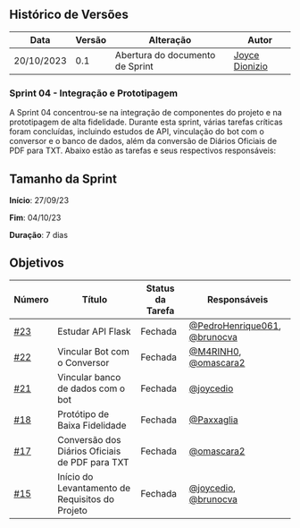 ## Histórico de Versões

| Data       | Versão | Alteração                                 | Autor                                      |
|------------|--------|------------------------------------------|--------------------------------------------|
| 20/10/2023 | 0.1    | Abertura do documento de Sprint    | [Joyce Dionizio](https://github.com/joycedio)  |


### Sprint 04 - Integração e Prototipagem

A Sprint 04 concentrou-se na integração de componentes do projeto e na prototipagem de alta fidelidade. Durante esta sprint, várias tarefas críticas foram concluídas, incluindo estudos de API, vinculação do bot com o conversor e o banco de dados, além da conversão de Diários Oficiais de PDF para TXT. Abaixo estão as tarefas e seus respectivos responsáveis:


## Tamanho da Sprint

**Início**: 27/09/23

**Fim**: 04/10/23

**Duração**: 7 dias

## Objetivos

| Número | Título | Status da Tarefa | Responsáveis |
| ------ | ------- | ----------------- | ------------ |
| [#23](https://github.com/unb-mds/2023-2-Squad03/issues/23) | Estudar API Flask | Fechada | [@PedroHenrique061](https://github.com/PedroHenrique061), [@brunocva](https://github.com/brunocva) |
| [#22](https://github.com/unb-mds/2023-2-Squad03/issues/22) | Vincular Bot com o Conversor | Fechada | [@M4RINH0](https://github.com/M4RINH0), [@omascara2](https://github.com/omascara2) |
| [#21](https://github.com/unb-mds/2023-2-Squad03/issues/21) | Vincular banco de dados com o bot | Fechada | [@joycedio](https://github.com/joycedio) |
| [#18](https://github.com/unb-mds/2023-2-Squad03/issues/18) | Protótipo de Baixa Fidelidade | Fechada | [@Paxxaglia](https://github.com/Paxxaglia) |
| [#17](https://github.com/unb-mds/2023-2-Squad03/issues/17) | Conversão dos Diários Oficiais de PDF para TXT | Fechada | [@omascara2](https://github.com/omascara2) |
| [#15](https://github.com/unb-mds/2023-2-Squad03/issues/15) | Início do Levantamento de Requisitos do Projeto | Fechada | [@joycedio](https://github.com/joycedio), [@brunocva](https://github.com/brunocva) |
